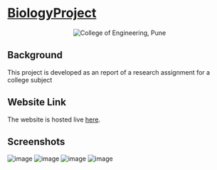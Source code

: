 # [BiologyProject](https://coep-biology-project-7b76d.web.app/html/MainIndex.html)

<p align="center">
  <img src="https://www.coep.org.in/sites/default/files/coep_new_logo.png" alt="College of Engineering, Pune" />
</p>

## Background
This project is developed as an report of a research assignment for a college subject

## Website Link 
The website is hosted live [here](https://coep-biology-project-7b76d.web.app/html/MainIndex.html).

## Screenshots
![image](https://user-images.githubusercontent.com/44437936/115026912-a9966200-9ee0-11eb-9089-2dbb81276e2b.png)
![image](https://user-images.githubusercontent.com/44437936/115026959-b6b35100-9ee0-11eb-8a60-28d8c2396bf0.png)
![image](https://user-images.githubusercontent.com/44437936/115027016-cb8fe480-9ee0-11eb-91d9-1aaca9ffa684.png)
![image](https://user-images.githubusercontent.com/44437936/115027057-d9de0080-9ee0-11eb-84d0-3ff258e07ef3.png)
